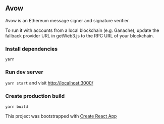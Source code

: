 
## Avow
Avow is an Ethereum message signer and signature verifier.

To run it with accounts from a local blockchain (e.g. Ganache), update the fallback provider URL in getWeb3.js to the RPC URL of your blockchain.

### Install dependencies
`yarn`

### Run dev server
`yarn start` and visit [http://localhost:3000/](http://localhost:3000/)

### Create production build
`yarn build`
  
This project was bootstrapped with [Create React App](https://github.com/facebook/create-react-app)

